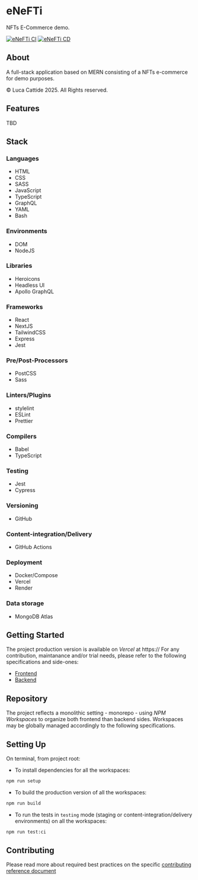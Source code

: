 
# eNeFTi

NFTs E-Commerce demo.

[![eNeFTi CI](https://github.com/lc-2025/enefti/actions/workflows/ci.yml/badge.svg)](https://github.com/lc-2025/enefti/actions/workflows/ci.yml) [![eNeFTi CD](https://github.com/lc-2025/enefti/actions/workflows/cd.yml/badge.svg)](https://github.com/lc-2025/enefti/actions/workflows/cd.yml)

## About

A full-stack application based on MERN consisting of a NFTs e-commerce for demo purposes.

© Luca Cattide 2025. All Rights reserved.

## Features

TBD

## Stack

### Languages

- HTML
- CSS
- SASS
- JavaScript
- TypeScript
- GraphQL
- YAML
- Bash

### Environments

- DOM
- NodeJS

### Libraries

- Heroicons
- Headless UI
- Apollo GraphQL

### Frameworks

- React
- NextJS
- TailwindCSS
- Express
- Jest

### Pre/Post-Processors

- PostCSS
- Sass

### Linters/Plugins

- stylelint
- ESLint
- Prettier

### Compilers

- Babel
- TypeScript

### Testing

- Jest
- Cypress

### Versioning

- GitHub

### Content-integration/Delivery

- GitHub Actions

### Deployment

- Docker/Compose
- Vercel
- Render

### Data storage

- MongoDB Atlas

## Getting Started

The project production version is available on _Vercel_ at https://
For any contribution, maintanance and/or trial needs, please refer to the following specifications and side-ones:

- [Frontend](./frontend/README.md)
- [Backend](./backend/README.md)

## Repository

The project reflects a monolithic setting - monorepo - using _NPM Workspaces_ to organize both frontend than backend sides.
Workspaces may be globally managed accordingly to the following specifications.

## Setting Up

On terminal, from project root:

- To install dependencies for all the workspaces:

```bash
npm run setup
```

- To build the production version of all the workspaces:

```bash
npm run build
```

- To run the tests in `testing` mode (staging or content-integration/delivery environments) on all the workspaces:

```bash
npm run test:ci
```

## Contributing

Please read more about required best practices on the specific [contributing reference document](./.github/CONTRIBUTING.md)
